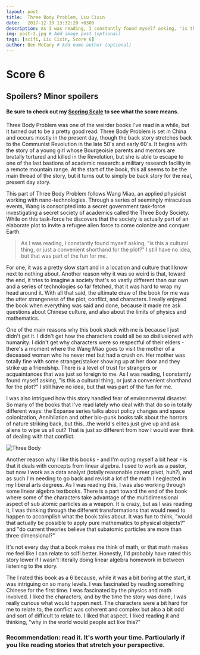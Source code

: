 ```yaml
---
layout: post
title:  Three Body Problem, Liu Cixin
date:   2017-12-19 13:32:20 +0300
description: As I was reading, I constantly found myself asking, "is this a cultural thing, or just a convenient shorthand for the plot?"  I still have no idea, but that was part of the fun for me. # Add post description (optional)
img: post-2.jpg # Add image post (optional)
tags: [scifi, Liu Cixin, Score 6]
author: Ben McCary # Add name author (optional)
---
```


# Score 6

## Spoilers? Minor spoilers

#### Be sure to check out my [Scoring Scale]({{site.baseurl}}/scoring-scale) to see what the score means.


Three Body Problem was one of the weirder books I've read in a while, but it turned out to be a pretty good read. Three Body Problem is set in China and occurs mostly in the present day, though the back story stretches back to the Communist Revolution in the late 50's and early 60's. It begins with the story of a young girl whose Bourgeoisie parents and mentors are brutally tortured and killed in the Revolution, but she is able to escape to one of the last bastions of academic research: a military research facility in a remote mountain range.  At the start of the book, this all seems to be the main thread of the story, but it turns out to simply be back story for the real, present day story.

This part of Three Body Problem follows Wang Miao, an applied physicist working with nano-technologies. Through a series of seemingly miraculous events, Wang is conscripted into a secret government task-force investigating a secret society of academics called the Three Body Society. While on this task-force he discovers that the society is actually part of an elaborate plot to invite a refugee alien force to come colonize and conquer Earth.

> As I was reading, I constantly found myself asking, "is this a cultural thing, or just a convenient shorthand for the plot?"  I still have no idea, but that was part of the fun for me.

For one, it was a pretty slow start and in a location and culture that I know next to nothing about.  Another reason why it was so weird is that, toward the end, it tries to imagine a society that's so vastly different than our own and a series of technologies so far fetched, that it was hard to wrap my head around it.  With all that said, the ultimate draw of the book for me was the utter strangeness of the plot, conflict, and characters.  I really enjoyed the book when everything was said and done, because it made me ask questions about Chinese culture, and also about the limits of physics and mathematics.  

One of the main reasons why this book stuck with me is because I just didn't get it.  I didn't get how the characters could all be so disillusioned with humanity. I didn't get why characters were so respectful of their elders - there's a moment where the Wang Miao goes to visit the mother of a deceased woman who he never met but had a crush on. Her mother was totally fine with some stranger/stalker showing up at her door and they strike up a friendship. There is a level of trust for strangers or acquaintances that was just so foreign to me. As I was reading, I constantly found myself asking, "is this a cultural thing, or just a convenient shorthand for the plot?"  I still have no idea, but that was part of the fun for me.

I was also intrigued how this story handled fear of environmental disaster. So many of the books that I've read lately who deal with that do so in totally different ways: the Expanse series talks about policy changes and space colonization, Annihilation and other bio-punk books talk about the horrors of nature striking back, but this...the world's elites just give up and ask aliens to wipe us all out?  That is just so different from how I would ever think of dealing with that conflict.  

![Three Body]({{site.baseurl}}/assets/img/three-body-math.png)

Another reason why I like this books - and I'm outing myself a bit hear - is that it deals with concepts from linear algebra.  I used to work as a pastor, but now I work as a data analyst (totally reasonable career pivot, huh?), and as such I'm needing to go back and revisit a lot of the math I neglected in my liberal arts degrees. As I was reading this, I was also working through some linear algebra textbooks. There is a part toward the end of the book where some of the characters take advantage of the multidimensional aspect of sub atomic particles as a weapon.  It is crazy, but as I was reading it, I was thinking through the different transformations that would need to happen to accomplish what the book talks about. It was fun to think, "would that actually be possible to apply pure mathematics to physical objects?" and "do current theories believe that subatomic particles are more than three dimensional?"

It's not every day that a book makes me think of math, or that math makes me feel like I can relate to scifi better. Honestly, I'd probably have rated this story lower if I wasn't literally doing linear algebra homework in between listening to the story.

The I rated this book as a 6 because, while it was a bit boring at the start, it was intriguing on so many levels.  I was fascinated by reading something Chinese for the first time. I was fascinated by the physics and math involved. I liked the characters, and by the time the story was done, I was really curious what would happen next. The characters were a bit hard for me to relate to, the conflict was coherent and complex but also a bit odd and sort of difficult to relate to.  I liked that aspect. I liked reading it and thinking, "why in the world would people act like this?"  

### Recommendation: read it. It's worth your time. Particularly if you like reading stories that stretch your perspective.  
